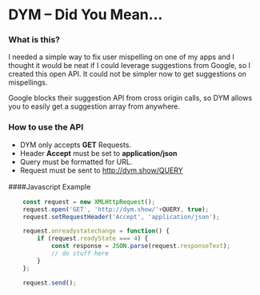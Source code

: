 # DYM – Did You Mean...

### What is this?

I needed a simple way to fix user mispelling on one of my apps and I thought it would be neat if I could leverage suggestions from Google, so I created this open API. It could not be simpler now to get suggestions on mispellings.

Google blocks their suggestion API from cross origin calls, so DYM allows you to easily get a suggestion array from anywhere.


### How to use the API

- DYM only accepts **GET** Requests.
- Header **Accept** must be set to **application/json**
- Query must be formatted for URL.
- Request must be sent to http://dym.show/QUERY

####Javascript Example　

```javascript
    const request = new XMLHttpRequest();
    request.open('GET', 'http://dym.show/'+QUERY, true);
    request.setRequestHeader('Accept', 'application/json');

    request.onreadystatechange = function() {
        if (request.readyState === 4) {
            const response = JSON.parse(request.responseText);
            // do stuff here
        }
    };

    request.send();
```
